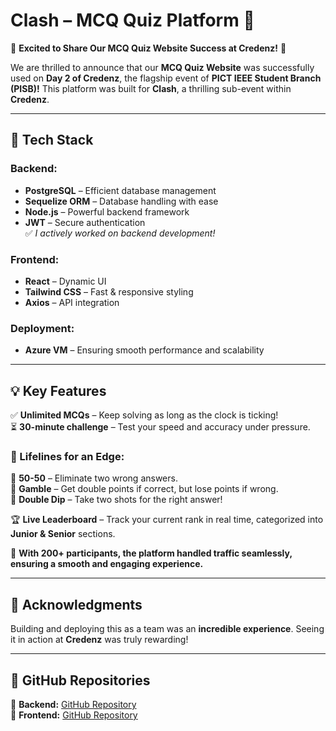 # Clash – MCQ Quiz Platform 🚀  
🎉 **Excited to Share Our MCQ Quiz Website Success at Credenz!** 🎉  

We are thrilled to announce that our **MCQ Quiz Website** was successfully used on **Day 2 of Credenz**, the flagship event of **PICT IEEE Student Branch (PISB)!** This platform was built for **Clash**, a thrilling sub-event within **Credenz**.  

---

## 🔹 Tech Stack  
### **Backend:**  
- **PostgreSQL** – Efficient database management  
- **Sequelize ORM** – Database handling with ease  
- **Node.js** – Powerful backend framework  
- **JWT** – Secure authentication  
✅ _I actively worked on backend development!_  

### **Frontend:**  
- **React** – Dynamic UI  
- **Tailwind CSS** – Fast & responsive styling  
- **Axios** – API integration  

### **Deployment:**  
- **Azure VM** – Ensuring smooth performance and scalability  

---

## 💡 Key Features  

✅ **Unlimited MCQs** – Keep solving as long as the clock is ticking!  
⏳ **30-minute challenge** – Test your speed and accuracy under pressure.  

### **🎯 Lifelines for an Edge:**  
🔹 **50-50** – Eliminate two wrong answers.  
🔹 **Gamble** – Get double points if correct, but lose points if wrong.  
🔹 **Double Dip** – Take two shots for the right answer!  

🏆 **Live Leaderboard** – Track your current rank in real time, categorized into **Junior & Senior** sections.  

🚀 **With 200+ participants, the platform handled traffic seamlessly, ensuring a smooth and engaging experience.**  

---

## 🤝 Acknowledgments  
Building and deploying this as a team was an **incredible experience**. Seeing it in action at **Credenz** was truly rewarding!  

---

## 🔗 GitHub Repositories  
🔹 **Backend:** [GitHub Repository](https://lnkd.in/dKeCWq2e)  
🔹 **Frontend:** [GitHub Repository](https://lnkd.in/dHBaVpVs)  
